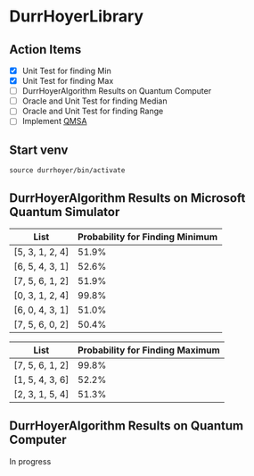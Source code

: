 # DurrHoyerLibrary

## Action Items

- [x] Unit Test for finding Min
- [x] Unit Test for finding Max
- [ ] DurrHoyerAlgorithm Results on Quantum Computer
- [ ] Oracle and Unit Test for finding Median
- [ ] Oracle and Unit Test for finding Range
- [ ] Implement [QMSA](https://arxiv.org/pdf/1908.07943)

## Start venv

`source durrhoyer/bin/activate`

## DurrHoyerAlgorithm Results on Microsoft Quantum Simulator
| List            | Probability for Finding Minimum |
|-----------------|-----------------|
| [5, 3, 1, 2, 4]  | 51.9%  | 
| [6, 5, 4, 3, 1] | 52.6% | 
| [7, 5, 6, 1, 2] | 51.9%  |
|[0, 3, 1, 2, 4]|99.8%|
|[6, 0, 4, 3, 1]|51.0%|
|[7, 5, 6, 0, 2]|50.4%|

| List            | Probability for Finding Maximum |
|-----------------|-----------------|
| [7, 5, 6, 1, 2]  | 99.8%  | 
| [1, 5, 4, 3, 6] | 52.2% | 
| [2, 3, 1, 5, 4] | 51.3%  |

## DurrHoyerAlgorithm Results on Quantum Computer
In progress
